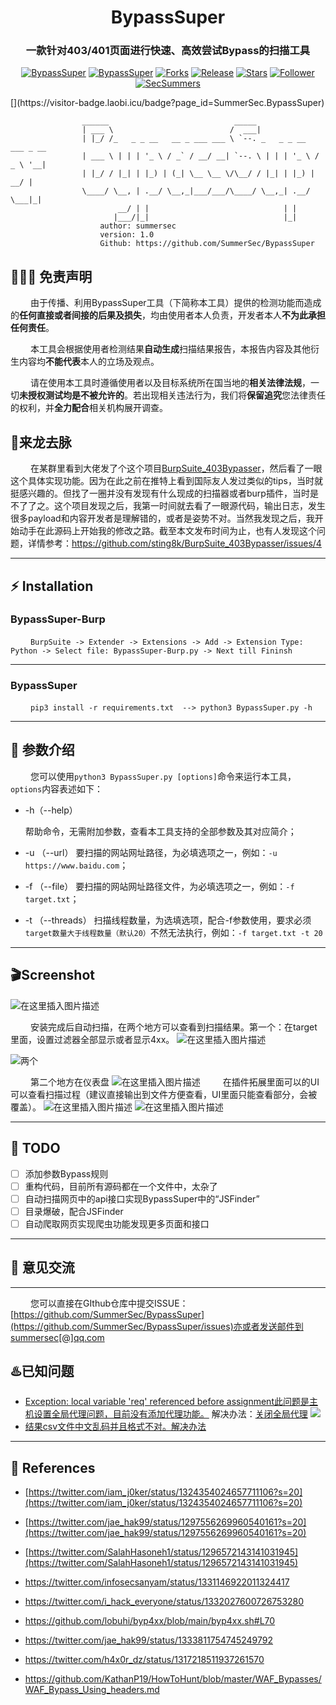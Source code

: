 <h1 align="center" >BypassSuper</h1>
<h3 align="center" >一款针对403/401页面进行快速、高效尝试Bypass的扫描工具</h3>
 <p align="center">
    <a href="https://github.com/SummerSec/BypassSuper"><img alt="BypassSuper" src="https://img.shields.io/badge/python-3.X-blueviolet"></a>
    <a href="https://github.com/SummerSec/BypassSuper"><img alt="BypassSuper" src="https://img.shields.io/badge/Bypass-Super-green"></a>
    <a href="https://github.com/SummerSec/BypassSuper"><img alt="Forks" src="https://img.shields.io/github/forks/SummerSec/BypassSuper"></a>
     <a href="https://github.com/SummerSec/BypassSuper"><img alt="Release" src="https://img.shields.io/github/release/SummerSec/BypassSuper.svg"></a>
  <a href="https://github.com/SummerSec/BypassSuper"><img alt="Stars" src="https://img.shields.io/github/stars/SummerSec/BypassSuper.svg?style=social&label=Stars"></a>
     <a href="https://github.com/SummerSec"><img alt="Follower" src="https://img.shields.io/github/followers/SummerSec.svg?style=social&label=Follow"></a>
	<a href="https://twitter.com/SecSummers"><img alt="SecSummers" src="https://img.shields.io/twitter/follow/SecSummers.svg"></a>
	<a xmlns="http://www.w3.org/2000/svg" xmlns:xlink="http://www.w3.org/1999/xlink" xlink:href="https://visitor-badge.laobi.icu"><rect fill="rgba(0,0,0,0)" height="20" width="49.6"/></a>
	<a xmlns="http://www.w3.org/2000/svg" xmlns:xlink="http://www.w3.org/1999/xlink" xlink:href="https://visitor-badge.laobi.icu"><rect fill="rgba(0,0,0,0)" height="20" width="17.0" x="49.6"/></a>
	</p>
[](https://visitor-badge.laobi.icu/badge?page_id=SummerSec.BypassSuper)



```
                ______                            _____
                | ___ \                          /  ___|
                | |_/ /_   _ _ __   __ _ ___ ___ \ `--. _   _ _ __   ___ _ __
                | ___ \ | | | '_ \ / _` / __/ __| `--. \ | | | '_ \ / _ \ '__|
                | |_/ / |_| | |_) | (_| \__ \__ \/\__/ / |_| | |_) |  __/ |
                \____/ \__, | .__/ \__,_|___/___/\____/ \__,_| .__/ \___|_|
                        __/ | |                              | |
                       |___/|_|                              |_|
                    author: summersec
                    version: 1.0
                    Github: https://github.com/SummerSec/BypassSuper
````

##  👮🏻‍♀️ 免责声明

&emsp;&emsp; 由于传播、利用BypassSuper工具（下简称本工具）提供的检测功能而造成的**任何直接或者间接的后果及损失**，均由使用者本人负责，开发者本人**不为此承担任何责任**。

&emsp;&emsp; 本工具会根据使用者检测结果**自动生成**扫描结果报告，本报告内容及其他衍生内容均**不能代表**本人的立场及观点。

&emsp;&emsp; 请在使用本工具时遵循使用者以及目标系统所在国当地的**相关法律法规**，一切**未授权测试均是不被允许的**。若出现相关违法行为，我们将**保留追究**您法律责任的权利，并**全力配合**相关机构展开调查。




## :dragon:来龙去脉
&emsp;&emsp; 在某群里看到大佬发了个这个项目[BurpSuite_403Bypasser](https://github.com/sting8k/BurpSuite_403Bypasser)，然后看了一眼这个具体实现功能。因为在此之前在推特上看到国际友人发过类似的tips，当时就挺感兴趣的。但找了一圈并没有发现有什么现成的扫描器或者burp插件，当时是不了了之。这个项目发现之后，我第一时间就去看了一眼源代码，输出日志，发生很多payload和内容开发者是理解错的，或者是姿势不对。当然我发现之后，我开始动手在此源码上开始我的修改之路。截至本文发布时间为止，也有人发现这个问题，详情参考：https://github.com/sting8k/BurpSuite_403Bypasser/issues/4

---



## :zap: Installation


### BypassSuper-Burp

&emsp;&emsp; `BurpSuite -> Extender -> Extensions -> Add -> Extension Type: Python -> Select file: BypassSuper-Burp.py -> Next till Fininsh`

---
### BypassSuper
&emsp;&emsp; ``pip3 install -r requirements.txt  --> python3 BypassSuper.py -h``

---

## :clap: 参数介绍
&emsp;&emsp; 您可以使用`python3 BypassSuper.py [options]`命令来运行本工具，`options`内容表述如下：
* -h（--help）

  帮助命令，无需附加参数，查看本工具支持的全部参数及其对应简介；
* -u （--url）
 要扫描的网站网址路径，为必填选项之一，例如：`-u https://www.baidu.com`；
 * -f （--file）
 要扫描的网站网址路径文件，为必填选项之一，例如：`-f target.txt`；
 * -t （--threads）
扫描线程数量，为选填选项，配合-f参数使用，要求必须`target数量大于线程数量（默认20）`不然无法执行，例如：`-f target.txt -t 20`

---


## :clapper:Screenshot

![在这里插入图片描述](https://img-blog.csdnimg.cn/20201207095047803.png)



&emsp;&emsp; 安装完成后自动扫描，在两个地方可以查看到扫描结果。第一个：在target里面，设置过滤器全部显示或者显示4xx。
![在这里插入图片描述](https://img-blog.csdnimg.cn/20201206225513435.png)

![两个](https://img-blog.csdnimg.cn/20201207094215278.png)

&emsp;&emsp;  第二个地方在仪表盘
![在这里插入图片描述](https://img-blog.csdnimg.cn/20201207094338881.png)
&emsp;&emsp; 在插件拓展里面可以的UI可以查看扫描过程（建议直接输出到文件方便查看，UI里面只能查看部分，会被覆盖）。
![在这里插入图片描述](https://img-blog.csdnimg.cn/20201207094526995.png)
![在这里插入图片描述](https://img-blog.csdnimg.cn/20201207095902133.png)



---

## :memo: TODO
- [ ]  添加参数Bypass规则
- [ ]  重构代码，目前所有源码都在一个文件中，太杂了
- [ ]  自动扫描网页中的api接口实现BypassSuper中的“JSFinder”
- [ ]  目录爆破，配合JSFinder
- [ ]  自动爬取网页实现爬虫功能发现更多页面和接口

----
## 📝 意见交流

---
&emsp;&emsp; 您可以直接在GIthub仓库中提交ISSUE：[https://github.com/SummerSec/BypassSuper](https://github.com/SummerSec/BypassSuper/issues)亦或者发送邮件到summersec[@]qq.com


## :hotsprings:已知问题
* [Exception: local variable 'req' referenced before assignment此问题是主机设置全局代理问题，目前没有添加代理功能。](https://github.com/SummerSec/BypassSuper/issues/3) 解决办法：[关闭全局代理](https://github.com/SummerSec/BypassSuper/issues/3)
![](https://img-blog.csdnimg.cn/20201207100058886.png)
* [结果csv文件中文乱码并且格式不对。](https://github.com/SummerSec/BypassSuper/issues/2)[解决办法](https://github.com/SummerSec/BypassSuper/issues/2)

----

## :book: References
* [https://twitter.com/iam_j0ker/status/1324354024657711106?s=20](https://twitter.com/iam_j0ker/status/1324354024657711106?s=20)
* [https://twitter.com/jae_hak99/status/1297556269960540161?s=20](https://twitter.com/jae_hak99/status/1297556269960540161?s=20)
* [https://twitter.com/SalahHasoneh1/status/1296572143141031945](https://twitter.com/SalahHasoneh1/status/1296572143141031945)
* https://twitter.com/infosecsanyam/status/1331146922011324417

* https://twitter.com/i_hack_everyone/status/1332027600726753280

* https://github.com/lobuhi/byp4xx/blob/main/byp4xx.sh#L70

* https://twitter.com/jae_hak99/status/1333811754745249792

* https://twitter.com/h4x0r_dz/status/1317218511937261570

* https://github.com/KathanP19/HowToHunt/blob/master/WAF_Bypasses/WAF_Bypass_Using_headers.md



